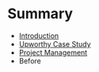 # Summary

* [Introduction](README.md)
* [Upworthy Case Study](upworthy_case_study.md)
* [Project Management](project_management.md)
* Before


